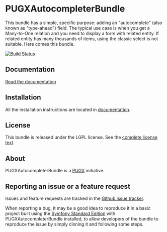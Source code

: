 PUGXAutocompleterBundle
=======================

This bundle has a simple, specific purpose: adding an "autocomplete" (also known as "type-ahead")
field.
The typical use case is when you get a Many-to-One relation and you need to display a
form with related entity. If related entity has many thousands of items, using the
classic select is not suitable. Here comes this bundle.

[![Build Status](https://secure.travis-ci.org/vtoulouse/PUGXAutoCompleterBundle.png?branch=master)](http://travis-ci.org/vtoulouse/PUGXAutoCompleterBundle)

Documentation
-------------

[Read the documentation](https://github.com/vtoulouse/PUGXAutoCompleterBundle/tree/master/Resources/doc/index.md)

Installation
------------

All the installation instructions are located in [documentation](https://github.com/vtoulouse/PUGXAutoCompleterBundle/tree/master/Resources/doc/index.md).

License
-------

This bundle is released under the LGPL license. See the [complete license text](https://github.com/vtoulouse/PUGXAutoCompleterBundle/tree/master/Resources/meta/LICENSE).

About
-----

PUGXAutocompleterBundle is a [PUGX](http://pugx.org/) initiative.


Reporting an issue or a feature request
---------------------------------------

Issues and feature requests are tracked in the [Github issue tracker](https://github.com/vtoulouse/PUGXAutoCompleterBundle/issues).

When reporting a bug, it may be a good idea to reproduce it in a basic project
built using the [Symfony Standard Edition](https://github.com/symfony/symfony-standard)
with PUGXAutocompleterBundle installed, to allow developers of the bundle to reproduce the issue by simply cloning it
and following some steps.
